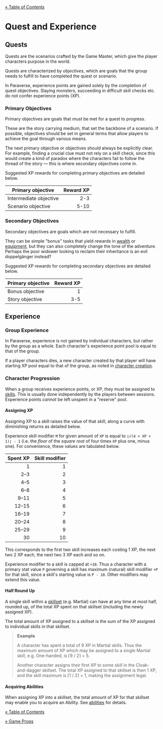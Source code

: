 [&laquo; Table of Contents](..)

# Quest and Experience

## Quests

Quests are the scenarios crafted by the Game Master, which give the player characters purpose in the world.

Quests are characterized by *objectives*, which are goals that the group needs to fulfill to have completed the quest or scenario.

In Paraverse, experience points are gained solely by the completion of quest objectives. Slaying monsters, succeeding in difficult skill checks etc. do not confer experience points (XP).

### Primary Objectives

Primary objectives are goals that *must* be met for a quest to progress.

These are the story carrying medium, that set the backbone of a scenario. If possible, objectives should be set in general terms that allow players to achieve the goal through various means.

The next primary objective or objectives should always be explicitly clear. For example, finding a crucial clue must not rely on a skill check, since this would create a kind of paradox where the characters fail to follow the thread of the story &mdash; this is where secondary objectives come in.

Suggested XP rewards for completing primary objectives are detailed below.

| Primary objective | Reward XP |
|-|-:|
| Intermediate objective | 2-3 |
| Scenario objective | 5-10 |

### Secondary Objectives

Secondary objectives are goals which are not necessary to fulfill.

They can be simple "bonus" tasks that yield rewards in [wealth](wealth) or [equipment](equipment), but they can also completely change the tone of the adventure. Perhaps the poor widower looking to reclaim their inheritance is an evil doppelgänger instead?

Suggested XP rewards for completing secondary objectives are detailed below.

| Primary objective | Reward XP |
|-|-:|
| Bonus objective | 1 |
| Story objective | 3-5 |

## Experience

### Group Experience

In Paraverse, experience is not gained by individual characters, but rather by the group as a whole. Each character's experience point pool is equal to that of the group.

If a player characters dies, a new character created by that player will have starting XP pool equal to that of the group, as noted in [character creation](charaters#character-creation).

### Character Progression

When a group receives experience points, or XP, they must be assigned to [skills](characters#skills). This is usually done independently by the players between sessions. Experience points *cannot* be left unspent in a "reserve" pool.

#### Assigning XP

Assigning XP to a skill raises the value of that skill, along a curve with diminishing returns as detailed below.

Experience skill modifier `M` for given amount of `XP` is equal to `⌊√(4 × XP + 1)⌋ - 1` (i.e. the *floor* of the *square root* of four times `XP` plus one, minus one). For convenience, these values are tabulated below.

| Spent XP | Skill modifier |
|-:|-:|
| 1 | 1 |
| 2&ndash;3 | 2 |
| 4&ndash;5 | 3 |
| 6&ndash;8 | 4 |
| 9&ndash;11 | 5 |
| 12&ndash;15 | 6 |
| 16&ndash;19 | 7 |
| 20&ndash;24 | 8 |
| 25&ndash;29 | 9 |
| 30 | 10 |

This corresponds to the first two skill increases each costing 1 XP, the next two 2 XP each, the next two 3 XP each and so on.

Experience modifier to a skill is capped at `+10`. Thus a character with a primary stat value `P` governing a skill has maximum (natural) skill modifier `+P` for that skill, since a skill's starting value is `P - 10`. Other modifiers may extend this value.

#### Half Round Up

A single skill within a [skillset](characters#list-of-skills) (e.g. Martial) can have at any time at most half, rounded up, of the total XP spent on that skillset (including the newly assigned XP).

The total amount of XP assigned to a skillset is the sum of the XP assigned to individual skills in that skillset.

> **Example**
>
> A character has spent a total of 9 XP in Martial skills. Thus the maximum amount of XP which may be assigned to a single Martial skill, e.g. One-handed, is ⌈9 / 2⌉ = 5.
>
> Another character assigns their first XP to some skill in the Cloak-and-dagger skillset. The total XP assigned to that skillset is then 1 XP, and the skill maximum is ⌈1 / 2⌉ = 1, making the assignment legal.

#### Acquiring Abilities

When assigning XP into a skillset, the total amount of XP for that skillset may enable you to acquire an Ability. See [abilities](characters#abilities) for details.

[&laquo; Table of Contents](..)

[&raquo; Game Props](game-props)
